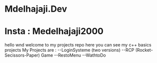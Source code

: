 # Mdelhajaji.Dev
# Insta : Medelhajaji2000

hello wnd welcome to my projects repo
here you can see my c++ basics projects
My Projects are : 
--LoginSysteme (two versions)
--RCP (Rocket-Secissors-Paper) Game
--RestoMenu
--WathtoDo


</Dev>
